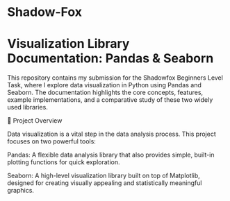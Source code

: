 # Shadow-Fox

# Visualization Library Documentation: Pandas & Seaborn

This repository contains my submission for the Shadowfox Beginners Level Task, where I explore data visualization in Python using Pandas and Seaborn. The documentation highlights the core concepts, features, example implementations, and a comparative study of these two widely used libraries.

📌 Project Overview

Data visualization is a vital step in the data analysis process. This project focuses on two powerful tools:

Pandas: A flexible data analysis library that also provides simple, built-in plotting functions for quick exploration.

Seaborn: A high-level visualization library built on top of Matplotlib, designed for creating visually appealing and statistically meaningful graphics.
